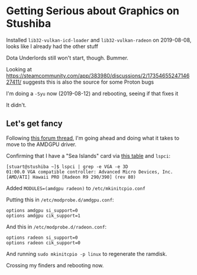 # Getting Serious about Graphics on Stushiba

Installed `lib32-vulkan-icd-loader` and `lib32-vulkan-radeon` on 2019-08-08, looks like I already had the other stuff

Dota Underlords still won't start, though. Bummer.

Looking at https://steamcommunity.com/app/383980/discussions/2/1735465524714627411/ suggests this is also the source for some Proton bugs

I'm doing a `-Syu` now (2019-08-12) and rebooting, seeing if that fixes it

It didn't.

## Let's get fancy

Following [this forum thread](https://bbs.archlinux.org/viewtopic.php?id=239916), I'm going ahead and doing what it takes to move to the AMDGPU driver.

Confirming that I have a "Sea Islands" card via [this table](https://www.x.org/wiki/RadeonFeature/#index5h2) and `lspci`:

```
[stuart@stushiba ~]$ lspci | grep -e VGA -e 3D
01:00.0 VGA compatible controller: Advanced Micro Devices, Inc. [AMD/ATI] Hawaii PRO [Radeon R9 290/390] (rev 80)
```

Added `MODULES=(amdgpu radeon)` to `/etc/mkinitcpio.conf`

Putting this in `/etc/modprobe.d/amdgpu.conf`:

```
options amdgpu si_support=0
options amdgpu cik_support=1
```

And this in `/etc/modprobe.d/radeon.conf`:

```
options radeon si_support=0
options radeon cik_support=0
```

And running `sudo mkinitcpio -p linux` to regenerate the ramdisk.

Crossing my finders and rebooting now.
